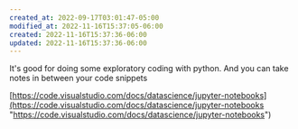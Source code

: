 ```yaml
---
created_at: 2022-09-17T03:01:47-05:00
modified_at: 2022-11-16T15:37:05-06:00
created: 2022-11-16T15:37:36-06:00
updated: 2022-11-16T15:37:36-06:00
---
```


It's good for doing some exploratory coding with python. And you can take notes in between your code snippets

[https://code.visualstudio.com/docs/datascience/jupyter-notebooks](https://code.visualstudio.com/docs/datascience/jupyter-notebooks "https://code.visualstudio.com/docs/datascience/jupyter-notebooks")
